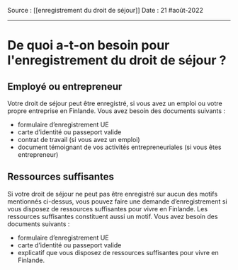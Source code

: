 Source : [[enregistrement du droit de séjour]]
Date : 21 #août-2022
***

# De quoi a-t-on besoin pour l'enregistrement du droit de séjour ?
## Employé ou entrepreneur

Votre droit de séjour peut être enregistré, si vous avez un emploi ou votre propre entreprise en Finlande.
Vous avez besoin des documents suivants :
-   formulaire d’enregistrement UE
-   carte d’identité ou passeport valide
-   contrat de travail (si vous avez un emploi)
-   document témoignant de vos activités entrepreneuriales (si vous êtes entrepreneur)
## Ressources suffisantes

Si votre droit de séjour ne peut pas être enregistré sur aucun des motifs mentionnés ci-dessus, vous pouvez faire une demande d’enregistrement si vous disposez de ressources suffisantes pour vivre en Finlande. Les ressources suffisantes constituent aussi un motif.
Vous avez besoin des documents suivants :
-   formulaire d’enregistrement UE
-   carte d’identité ou passeport valide
-   explicatif que vous disposez de ressources suffisantes pour vivre en Finlande.
